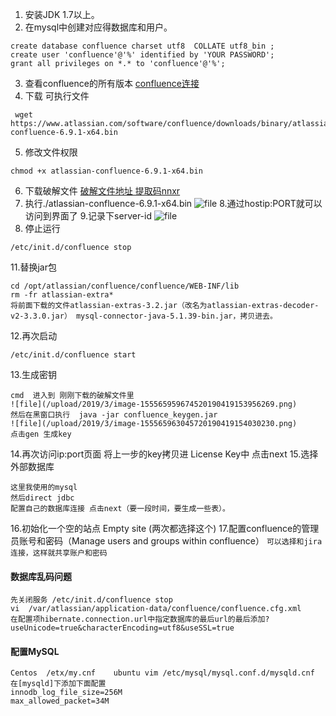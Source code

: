 1.  安装JDK 1.7以上。
2.  在mysql中创建对应得数据库和用户。
```
create database confluence charset utf8  COLLATE utf8_bin ;
create user 'confluence'@'%' identified by 'YOUR PASSWORD';
grant all privileges on *.* to 'confluence'@'%';
```
3. 查看confluence的所有版本 [confluence连接](https://www.atlassian.com/software/confluence/download-archives) 
4. 下载 可执行文件
```
 wget https://www.atlassian.com/software/confluence/downloads/binary/atlassian-confluence-6.9.1-x64.bin
```
5. 修改文件权限
```
chmod +x atlassian-confluence-6.9.1-x64.bin  
```
6. 下载破解文件 [破解文件地址 提取码nnxr](http://https://pan.baidu.com/s/1AuW4YnDollCH5qIEs0b2ZA)
7. 执行./atlassian-confluence-6.9.1-x64.bin
![file](/upload/2019/3/image-155565924178720190419153401318.png)
8.通过hostip:PORT就可以访问到界面了
9.记录下server-id
![file](/upload/2019/3/image-15556593446422019041915354458.png)
10. 停止运行
```
/etc/init.d/confluence stop  
```
11.替换jar包
```
cd /opt/atlassian/confluence/confluence/WEB-INF/lib
rm -fr atlassian-extra* 
将前面下载的文件atlassian-extras-3.2.jar（改名为atlassian-extras-decoder-v2-3.3.0.jar） mysql-connector-java-5.1.39-bin.jar，拷贝进去。
```
12.再次启动
```
/etc/init.d/confluence start 
```
13.生成密钥
```
cmd  进入到 刚刚下载的破解文件里
![file](/upload/2019/3/image-155565959674520190419153956269.png)
然后在黑窗口执行  java -jar confluence_keygen.jar
![file](/upload/2019/3/image-155565963045720190419154030230.png)
点击gen 生成key
```
14.再次访问ip:port页面 将上一步的key拷贝进 License Key中 点击next
15.选择外部数据库
```
这里我使用的mysql 
然后direct jdbc
配置自己的数据库连接 点击next（要一段时间，要生成一些表）。
```
16.初始化一个空的站点  Empty site (两次都选择这个)
17.配置confluence的管理员账号和密码（Manage users and groups within confluence） `可以选择和jira连接，这样就共享账户和密码`  


#### 数据库乱码问题
```
先关闭服务 /etc/init.d/confluence stop
vi  /var/atlassian/application-data/confluence/confluence.cfg.xml
在配置项hibernate.connection.url中指定数据库的最后url的最后添加?useUnicode=true&characterEncoding=utf8&useSSL=true
```
#### 配置MySQL
```
Centos  /etx/my.cnf    ubuntu vim /etc/mysql/mysql.conf.d/mysqld.cnf
在[mysqld]下添加下面配置
innodb_log_file_size=256M
max_allowed_packet=34M
```
